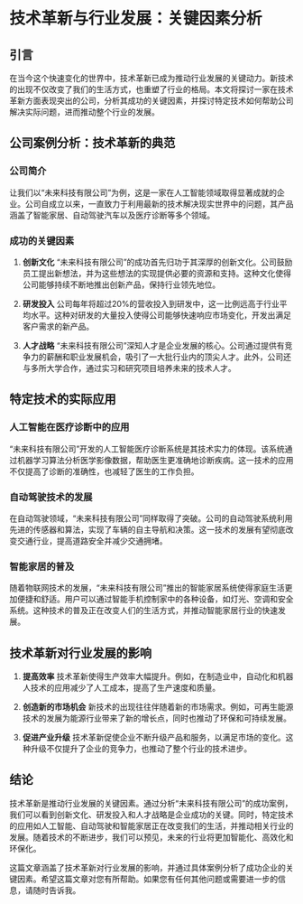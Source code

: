 # 技术革新与行业发展：关键因素分析

## 引言

在当今这个快速变化的世界中，技术革新已成为推动行业发展的关键动力。新技术的出现不仅改变了我们的生活方式，也重塑了行业的格局。本文将探讨一家在技术革新方面表现突出的公司，分析其成功的关键因素，并探讨特定技术如何帮助公司解决实际问题，进而推动整个行业的发展。

## 公司案例分析：技术革新的典范

### 公司简介

让我们以“未来科技有限公司”为例，这是一家在人工智能领域取得显著成就的企业。公司自成立以来，一直致力于利用最新的技术解决现实世界中的问题，其产品涵盖了智能家居、自动驾驶汽车以及医疗诊断等多个领域。

### 成功的关键因素

1. **创新文化**
   “未来科技有限公司”的成功首先归功于其深厚的创新文化。公司鼓励员工提出新想法，并为这些想法的实现提供必要的资源和支持。这种文化使得公司能够持续不断地推出创新产品，保持行业领先地位。

2. **研发投入**
   公司每年将超过20%的营收投入到研发中，这一比例远高于行业平均水平。这种对研发的大量投入使得公司能够快速响应市场变化，开发出满足客户需求的新产品。

3. **人才战略**
   “未来科技有限公司”深知人才是企业发展的核心。公司通过提供有竞争力的薪酬和职业发展机会，吸引了一大批行业内的顶尖人才。此外，公司还与多所大学合作，通过实习和研究项目培养未来的技术人才。

## 特定技术的实际应用

### 人工智能在医疗诊断中的应用

“未来科技有限公司”开发的人工智能医疗诊断系统是其技术实力的体现。该系统通过机器学习算法分析医学影像数据，帮助医生更准确地诊断疾病。这一技术的应用不仅提高了诊断的准确性，也减轻了医生的工作负担。

### 自动驾驶技术的发展

在自动驾驶领域，“未来科技有限公司”同样取得了突破。公司的自动驾驶系统利用先进的传感器和算法，实现了车辆的自主导航和决策。这一技术的发展有望彻底改变交通行业，提高道路安全并减少交通拥堵。

### 智能家居的普及

随着物联网技术的发展，“未来科技有限公司”推出的智能家居系统使得家庭生活更加便捷和舒适。用户可以通过智能手机控制家中的各种设备，如灯光、空调和安全系统。这种技术的普及正在改变人们的生活方式，并推动智能家居行业的快速发展。

## 技术革新对行业发展的影响

1. **提高效率**
   技术革新使得生产效率大幅提升。例如，在制造业中，自动化和机器人技术的应用减少了人工成本，提高了生产速度和质量。

2. **创造新的市场机会**
   新技术的出现往往伴随着新的市场需求。例如，可再生能源技术的发展为能源行业带来了新的增长点，同时也推动了环保和可持续发展。

3. **促进产业升级**
   技术革新促使企业不断升级产品和服务，以满足市场的变化。这种升级不仅提升了企业的竞争力，也推动了整个行业的技术进步。

## 结论

技术革新是推动行业发展的关键因素。通过分析“未来科技有限公司”的成功案例，我们可以看到创新文化、研发投入和人才战略是企业成功的关键。同时，特定技术的应用如人工智能、自动驾驶和智能家居正在改变我们的生活，并推动相关行业的发展。随着技术的不断进步，我们可以预见，未来的行业将更加智能化、高效化和环保化。

这篇文章涵盖了技术革新对行业发展的影响，并通过具体案例分析了成功企业的关键因素。希望这篇文章对您有所帮助。如果您有任何其他问题或需要进一步的信息，请随时告诉我。
